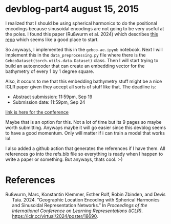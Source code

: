 # devblog-part4 august 15, 2015

I realized that I should be using spherical harmonics to do the
positional encodings because sinusoidal encodings are not going to be
very useful at the poles. I found this paper (Rußwurm et al. 2024) which
describes [this repo](https://github.com/MarcCoru/locationencoder) which
seems like a good place to start.

So anyways, I implemented this in the `gebco-ae.ipynb` notebook. Next I
will implement this in the `data_preprocessing.py` file where there is
the `GebcoDataset(torch.utils.data.Dataset)` class. Then I will start
trying to build an autoencoder that can create an embedding vector for
the bathymetry of every 1 by 1 degree square.

Also, it occurs to me that this embedding bathymetry stuff might be a
nice ICLR paper given they accept all sorts of stuff like that. The
deadline is:

- Abstract submission: 11:59pm, Sep 19
- Submission date: 11:59pm, Sep 24

[link is here for the
conference](https://iclr.cc/Conferences/2026/CallForPapers)

Maybe that is an option for this. Not a lot of time but its 9 pages so
maybe worth submitting. Anyways maybe it will go easier since this
devblog seems to have a good momentum. Only will matter if i can train a
model that works lol.

I also added a github action that generates the references if I have
them. All references go into the refs.bib file so everything is ready
when I happen to write a paper or something. But anyways, thats cool.
:-)

# References

<div id="refs" class="references csl-bib-body hanging-indent">

<div id="ref-russwurm2024locationencoding" class="csl-entry">

Rußwurm, Marc, Konstantin Klemmer, Esther Rolf, Robin Zbinden, and Devis
Tuia. 2024. “Geographic Location Encoding with Spherical Harmonics and
Sinusoidal Representation Networks.” In *Proceedings of the
International Conference on Learning Representations (ICLR)*.
<https://iclr.cc/virtual/2024/poster/18690>.

</div>

</div>
